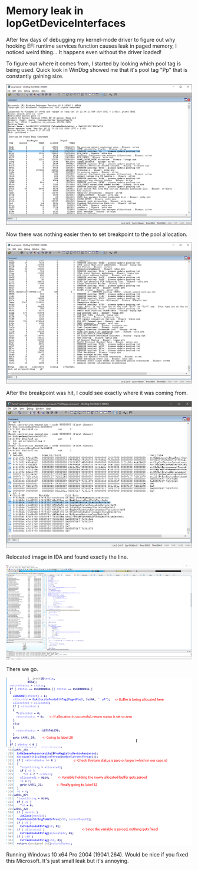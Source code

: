 # Memory leak in IopGetDeviceInterfaces
After few days of debugging my kernel-mode driver to figure out why hooking EFI runtime services function causes leak in paged memory, I noticed weird thing... It happens even without the driver loaded!

To figure out where it comes from, I started by looking which pool tag is being used. Quick look in WinDbg showed me that it's pool tag "Pp" that is constantly gaining size.

![screenshot0](assets/windbg_poolused.png)

Now there was nothing easier then to set breakpoint to the pool allocation.

![screenshot1](assets/windbg_poolhit.png)

After the breakpoint was hit, I could see exactly where it was coming from.

![screenshot2](assets/windbg_stacktrace.png)

Relocated image in IDA and found exactly the line.

![screenshot3](assets/ida_line.png)

There we go.

![screenshot4](assets/ida_writeup.png)

Running Windows 10 x64 Pro 2004 (19041.264). Would be nice if you fixed this Microsoft. It's just small leak but it's annoying.